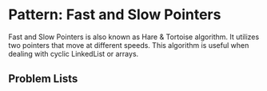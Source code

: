 # Pattern: Fast and Slow Pointers

Fast and Slow Pointers is also known as Hare & Tortoise algorithm. It utilizes two pointers that move at different speeds. This algorithm is useful when dealing with cyclic LinkedList or arrays.

## Problem Lists
